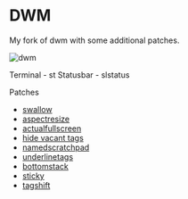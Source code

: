# DWM

My fork of dwm with some additional patches.

![dwm](dwm.jpeg)

Terminal - st
Statusbar - slstatus

Patches

- [swallow](https://dwm.suckless.org/patches/swallow)
- [aspectresize](https://dwm.suckless.org/patches/aspectresize/)
- [actualfullscreen](https://dwm.suckless.org/patches/actualfullscreen/)
- [hide vacant tags](https://dwm.suckless.org/patches/hide_vacant_tags/)
- [namedscratchpad](https://dwm.suckless.org/patches/namedscratchpads/)
- [underlinetags](https://dwm.suckless.org/patches/underlinetags/)
- [bottomstack](https://dwm.suckless.org/patches/bottomstack/)
- [sticky](https://dwm.suckless.org/patches/sticky/)
- [tagshift](https://dwm.suckless.org/patches/tagshift/)

